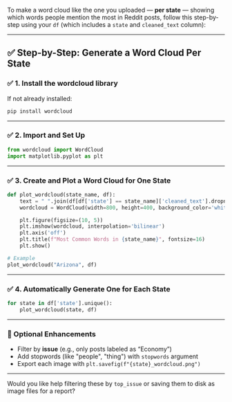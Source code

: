 To make a word cloud like the one you uploaded — **per state** — showing which words people mention the most in Reddit posts, follow this step-by-step using your `df` (which includes a `state` and `cleaned_text` column):

---

## ✅ Step-by-Step: Generate a Word Cloud Per State

### ✅ 1. Install the wordcloud library

If not already installed:

```bash
pip install wordcloud
```

---

### ✅ 2. Import and Set Up

```python
from wordcloud import WordCloud
import matplotlib.pyplot as plt
```

---

### ✅ 3. Create and Plot a Word Cloud for One State

```python
def plot_wordcloud(state_name, df):
    text = " ".join(df[df['state'] == state_name]['cleaned_text'].dropna())
    wordcloud = WordCloud(width=800, height=400, background_color='white', colormap='inferno').generate(text)

    plt.figure(figsize=(10, 5))
    plt.imshow(wordcloud, interpolation='bilinear')
    plt.axis('off')
    plt.title(f"Most Common Words in {state_name}", fontsize=16)
    plt.show()

# Example
plot_wordcloud("Arizona", df)
```

---

### ✅ 4. Automatically Generate One for Each State

```python
for state in df['state'].unique():
    plot_wordcloud(state, df)
```

---

### 🧠 Optional Enhancements

* Filter by **issue** (e.g., only posts labeled as “Economy”)
* Add stopwords (like "people", "thing") with `stopwords` argument
* Export each image with `plt.savefig(f"{state}_wordcloud.png")`

---

Would you like help filtering these by `top_issue` or saving them to disk as image files for a report?
